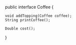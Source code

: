 public interface Coffee {

    void addTopping(Coffee coffee);
    String printCoffee();

    Double cost();
}
